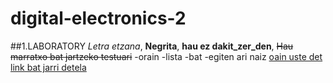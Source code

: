 # digital-electronics-2
##1.LABORATORY
*Letra etzana*, **Negrita**, **hau ez dakit_zer_den**, ~~Hau marratxo bat jartzeko testuari~~
-orain
-lista
-bat
-egiten ari naiz
[oain uste det link bat jarri detela](https://google.com)
